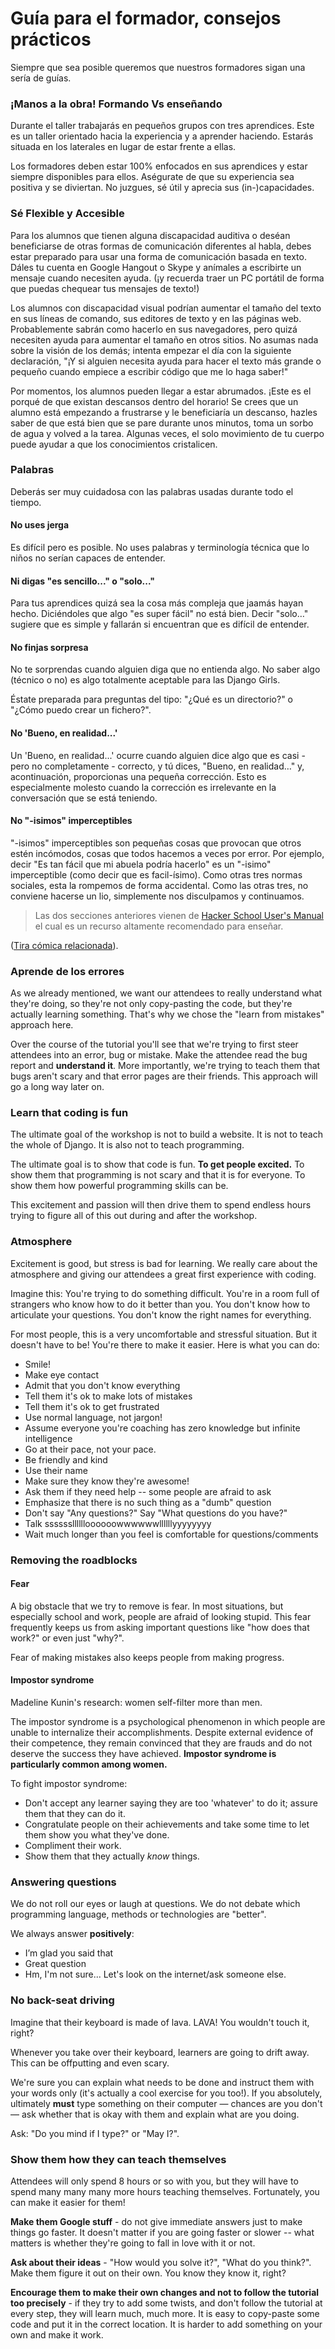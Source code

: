 # Guía para el formador, consejos prácticos

Siempre que sea posible queremos que nuestros formadores sigan una sería de guías.

### ¡Manos a la obra! Formando Vs enseñando

Durante el taller trabajarás en pequeños grupos con tres aprendices. Este es un taller orientado hacia la experiencia y a aprender haciendo. Estarás situada en los laterales en lugar de estar frente a ellas.

Los formadores deben estar 100% enfocados en sus aprendices y estar siempre disponibles para ellos. Aségurate de que su experiencia sea positiva y se diviertan. No juzgues, sé útil y aprecia sus (in-)capacidades.

### Sé Flexible y Accesible 

Para los alumnos que tienen alguna discapacidad auditiva o deséan beneficiarse de otras formas de comunicación diferentes al habla, debes estar preparado para usar una forma de comunicación basada en texto. Dáles tu cuenta en Google Hangout o Skype y anímales a escribirte un mensaje cuando necesiten ayuda. (¡y recuerda traer un PC portátil de forma que puedas chequear tus mensajes de texto!) 

Los alumnos con discapacidad visual podrían aumentar el tamaño del texto en sus líneas de comando, sus editores de texto y en las páginas web. Probablemente sabrán como hacerlo en sus navegadores, pero quizá necesiten ayuda para aumentar el tamaño en otros sitios. No asumas nada sobre la visión de los demás; intenta empezar el día con la siguiente declaración, "¡Y si alguien necesita ayuda para hacer el texto más grande o pequeño cuando empiece a escribir código que me lo haga saber!"  

Por momentos, los alumnos pueden llegar a estar abrumados. ¡Este es el porqué de que existan descansos dentro del horario! Se crees que un alumno está empezando a frustrarse y le beneficiaría un descanso, hazles saber de que está bien que se pare durante unos minutos, toma un sorbo de agua y volved a la tarea. Algunas veces, el solo movimiento de tu cuerpo puede ayudar a que los conocimientos cristalicen. 

### Palabras

Deberás ser muy cuidadosa con las palabras usadas durante todo el tiempo.

#### No uses jerga

Es difícil pero es posible. No uses palabras y terminología técnica que lo niños no serían capaces de entender.

#### Ni digas "es sencillo..." o "solo..."

Para tus aprendices quizá sea la cosa más compleja que jaamás hayan hecho. Diciéndoles que algo "es super fácil" no está bien.  Decir "solo…" sugiere que es simple y fallarán si encuentran que es difícil de entender.

#### No finjas sorpresa

No te sorprendas cuando alguien diga que no entienda algo. No saber algo (técnico o no) es algo totalmente aceptable para las Django Girls.

Éstate preparada para preguntas del tipo: "¿Qué es un directorio?" o "¿Cómo puedo crear un fichero?".

#### No 'Bueno, en realidad...'

Un 'Bueno, en realidad...' ocurre cuando alguien dice algo que es casi - pero no completamente - correcto, y tú dices, "Bueno, en realidad…" y, acontinuación, proporcionas una pequeña corrección. Esto es especialmente molesto cuando la corrección es irrelevante en la conversación que se está teniendo.

#### No "-isimos" imperceptibles

"-isimos" imperceptibles son pequeñas cosas que provocan que otros estén incómodos, cosas que todos hacemos a veces por error. Por ejemplo, decir "Es tan fácil que mi abuela podría hacerlo" es un "-isimo" imperceptible (como decir que es facil-ísimo). Como otras tres normas sociales, esta la rompemos de forma accidental. Como las otras tres, no conviene hacerse un lio, simplemente nos disculpamos y continuamos.

> Las dos secciones anteriores vienen de [Hacker School User's Manual](https://www.hackerschool.com/manual) el cual es un recurso altamente recomendado para enseñar.

([Tira cómica relacionada](http://dilbert.com/strips/comic/2014-08-05/)).

### Aprende de los errores

As we already mentioned, we want our attendees to really understand what they're doing, so they're not only copy-pasting the code, but they're actually learning something. That's why we chose the "learn from mistakes" approach here.

Over the course of the tutorial you'll see that we're trying to first steer attendees into an error, bug or mistake. Make the attendee read the bug report and __understand it__. More importantly, we're trying to teach them that bugs aren't scary and that error pages are their friends. This approach will go a long way later on.

### Learn that coding is fun

The ultimate goal of the workshop is not to build a website. It is not to teach the whole of Django. It is also not to teach programming.

The ultimate goal is to show that code is fun. __To get people excited.__ To show them that programming is not scary and that it is for everyone. To show them how powerful programming skills can be.

This excitement and passion will then drive them to spend endless hours trying to figure all of this out during and after the workshop.

### Atmosphere

Excitement is good, but stress is bad for learning. We really care about the atmosphere and giving our attendees a great first experience with coding.

Imagine this: You're trying to do something difficult. You're in a room full of strangers who know how to do it better than you. You don't know how to articulate your questions. You don't know the right names for everything.

For most people, this is a very uncomfortable and stressful situation. But it doesn't have to be! You're there to make it easier. Here is what you can do:

- Smile!
- Make eye contact
- Admit that you don't know everything
- Tell them it's ok to make lots of mistakes
- Tell them it's ok to get frustrated
- Use normal language, not jargon!
- Assume everyone you're coaching has zero knowledge but infinite intelligence
- Go at their pace, not your pace.
- Be friendly and kind
- Use their name
- Make sure they know they're awesome!
- Ask them if they need help -- some people are afraid to ask
- Emphasize that there is no such thing as a "dumb" question
- Don't say "Any questions?" Say "What questions do you have?"
- Talk sssssslllllloooooowwwwwwllllllyyyyyyyy
- Wait much longer than you feel is comfortable for questions/comments

### Removing the roadblocks

#### Fear

A big obstacle that we try to remove is fear. In most situations, but especially school and work, people are afraid of looking stupid. This fear frequently keeps us from asking important questions like "how does that work?" or even just "why?".

Fear of making mistakes also keeps people from making progress.

#### Impostor syndrome

Madeline Kunin's research: women self-filter more than men.

The impostor syndrome is a psychological phenomenon in which people are unable to internalize their accomplishments. Despite external evidence of their competence, they remain convinced that they are frauds and do not deserve the success they have achieved. __Impostor syndrome is particularly common among women.__

To fight impostor syndrome:
- Don't accept any learner saying they are too 'whatever' to do it; assure them that they can do it.
- Congratulate people on their achievements and take some time to let them show you what they've done.
- Compliment their work.
- Show them that they actually *know* things.

### Answering questions

We do not roll our eyes or laugh at questions. We do not debate which programming language, methods or technologies are "better".

We always answer __positively__:
- I’m glad you said that
- Great question
- Hm, I'm not sure... Let's look on the internet/ask someone else.

### No back-seat driving

Imagine that their keyboard is made of lava. LAVA! You wouldn't touch it, right?

Whenever you take over their keyboard, learners are going to drift away. This can be offputting and even scary.

We're sure you can explain what needs to be done and instruct them with your words only (it's actually a cool exercise for you too!). If you absolutely, ultimately **must** type something on their computer — chances are you don't — ask whether that is okay with them and explain what are you doing.

Ask: "Do you mind if I type?" or "May I?".

### Show them how they can teach themselves

Attendees will only spend 8 hours or so with you, but they will have to spend many many many more hours teaching themselves. Fortunately, you can make it easier for them!

__Make them Google stuff__ - do not give immediate answers just to make things go faster. It doesn't matter if you are going faster or slower -- what matters is whether they're going to fall in love with it or not.

__Ask about their ideas__ - "How would you solve it?", "What do you think?". Make them figure it out on their own. You know they know it, right?

__Encourage them to make their own changes and not to follow the tutorial too precisely__ - if they try to add some twists, and don't follow the tutorial at every step, they will learn much, much more. It is easy to copy-paste some code and put it in the correct location. It is harder to add something on your own and make it work.
